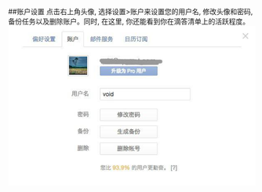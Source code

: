 ##账户设置
点击右上角头像, 选择设置>账户来设置您的用户名, 修改头像和密码, 备份任务以及删除账户。同时, 在这里, 你还能看到你在滴答清单上的活跃程度。![](../images/image003.jpg)
